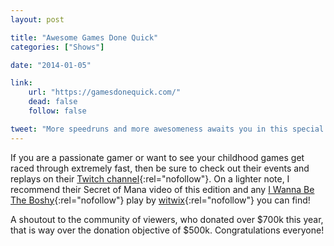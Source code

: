 ```yaml
---
layout: post

title: "Awesome Games Done Quick"
categories: ["Shows"]

date: "2014-01-05"

link:
    url: "https://gamesdonequick.com/"
    dead: false
    follow: false

tweet: "More speedruns and more awesomeness awaits you in this special charity event!"
---
```


If you are a passionate gamer or want to see your childhood games get raced through extremely fast, then be sure to 
check out their events and replays on their [Twitch channel](https://www.twitch.tv/gamesdonequick){:rel="nofollow"}. On 
a lighter note, I recommend their Secret of Mana video of this edition and any [I Wanna Be The Boshy](https://www.grynsoft.com/index){:rel="nofollow"} 
play by [witwix](https://www.twitch.tv/witwix/){:rel="nofollow"} you can find!

A shoutout to the community of viewers, who donated over $700k this year, that is way over the donation objective of 
$500k. Congratulations everyone!